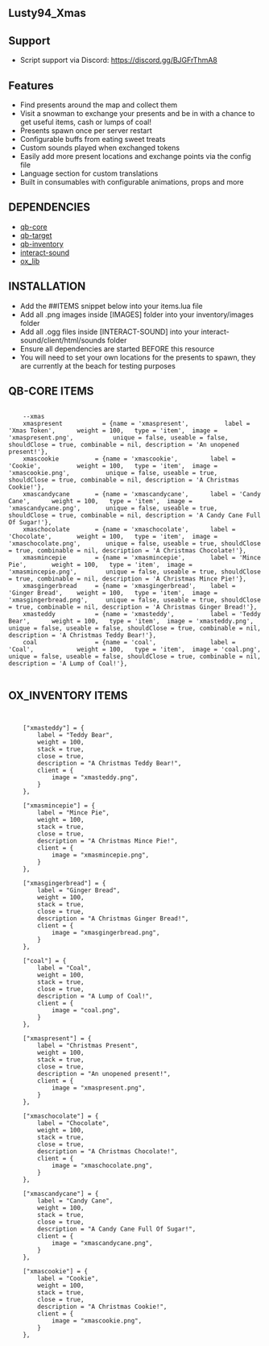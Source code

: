 ## Lusty94_Xmas


## Support

- Script support via Discord: https://discord.gg/BJGFrThmA8



## Features

- Find presents around the map and collect them
- Visit a snowman to exchange your presents and be in with a chance to get useful items, cash or lumps of coal!
- Presents spawn once per server restart
- Configurable buffs from eating sweet treats
- Custom sounds played when exchanged tokens
- Easily add more present locations and exchange points via the config file
- Language section for custom translations
- Built in consumables with configurable animations, props and more


## DEPENDENCIES

- [qb-core](https://github.com/qbcore-framework/qb-core)
- [qb-target](https://github.com/qbcore-framework/qb-target)
- [qb-inventory](https://github.com/qbcore-framework/qb-inventory)
- [interact-sound](https://github.com/plunkettscott/interact-sound)
- [ox_lib](https://github.com/overextended/ox_lib/releases/)





## INSTALLATION

- Add the ##ITEMS snippet below into your items.lua file
- Add all .png images inside [IMAGES] folder into your inventory/images folder
- Add all .ogg files inside [INTERACT-SOUND] into your interact-sound/client/html/sounds folder
- Ensure all dependencies are started BEFORE this resource
- You will need to set your own locations for the presents to spawn, they are currently at the beach for testing purposes


## QB-CORE ITEMS

```

    --xmas 
	xmaspresent           = {name = 'xmaspresent',          label = 'Xmas Token',      weight = 100,   type = 'item',  image = 'xmaspresent.png',           unique = false, useable = false, shouldClose = true, combinable = nil, description = 'An unopened present!'},
    xmascookie          = {name = 'xmascookie',         label = 'Cookie',          weight = 100,   type = 'item',  image = 'xmascookie.png',          unique = false, useable = true,  shouldClose = true, combinable = nil, description = 'A Christmas Cookie!'},
    xmascandycane       = {name = 'xmascandycane',      label = 'Candy Cane',      weight = 100,   type = 'item',  image = 'xmascandycane.png',       unique = false, useable = true,  shouldClose = true, combinable = nil, description = 'A Candy Cane Full Of Sugar!'},
    xmaschocolate       = {name = 'xmaschocolate',      label = 'Chocolate',       weight = 100,   type = 'item',  image = 'xmaschocolate.png',       unique = false, useable = true, shouldClose = true, combinable = nil, description = 'A Christmas Chocolate!'},
    xmasmincepie        = {name = 'xmasmincepie',       label = 'Mince Pie',       weight = 100,   type = 'item',  image = 'xmasmincepie.png',        unique = false, useable = true, shouldClose = true, combinable = nil, description = 'A Christmas Mince Pie!'},
    xmasgingerbread     = {name = 'xmasgingerbread',    label = 'Ginger Bread',    weight = 100,   type = 'item',  image = 'xmasgingerbread.png',     unique = false, useable = true, shouldClose = true, combinable = nil, description = 'A Christmas Ginger Bread!'},
    xmasteddy           = {name = 'xmasteddy',          label = 'Teddy Bear',      weight = 100,   type = 'item',  image = 'xmasteddy.png',           unique = false, useable = false, shouldClose = true, combinable = nil, description = 'A Christmas Teddy Bear!'},
    coal                = {name = 'coal',               label = 'Coal',            weight = 100,   type = 'item',  image = 'coal.png',                unique = false, useable = false, shouldClose = true, combinable = nil, description = 'A Lump of Coal!'},


```

## OX_INVENTORY ITEMS

```


	["xmasteddy"] = {
		label = "Teddy Bear",
		weight = 100,
		stack = true,
		close = true,
		description = "A Christmas Teddy Bear!",
		client = {
			image = "xmasteddy.png",
		}
	},

	["xmasmincepie"] = {
		label = "Mince Pie",
		weight = 100,
		stack = true,
		close = true,
		description = "A Christmas Mince Pie!",
		client = {
			image = "xmasmincepie.png",
		}
	},

	["xmasgingerbread"] = {
		label = "Ginger Bread",
		weight = 100,
		stack = true,
		close = true,
		description = "A Christmas Ginger Bread!",
		client = {
			image = "xmasgingerbread.png",
		}
	},

	["coal"] = {
		label = "Coal",
		weight = 100,
		stack = true,
		close = true,
		description = "A Lump of Coal!",
		client = {
			image = "coal.png",
		}
	},

	["xmaspresent"] = {
		label = "Christmas Present",
		weight = 100,
		stack = true,
		close = true,
		description = "An unopened present!",
		client = {
			image = "xmaspresent.png",
		}
	},

	["xmaschocolate"] = {
		label = "Chocolate",
		weight = 100,
		stack = true,
		close = true,
		description = "A Christmas Chocolate!",
		client = {
			image = "xmaschocolate.png",
		}
	},

	["xmascandycane"] = {
		label = "Candy Cane",
		weight = 100,
		stack = true,
		close = true,
		description = "A Candy Cane Full Of Sugar!",
		client = {
			image = "xmascandycane.png",
		}
	},

	["xmascookie"] = {
		label = "Cookie",
		weight = 100,
		stack = true,
		close = true,
		description = "A Christmas Cookie!",
		client = {
			image = "xmascookie.png",
		}
	},


```